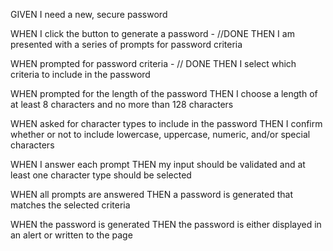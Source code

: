 GIVEN I need a new, secure password

WHEN I click the button to generate a password  - //DONE
THEN I am presented with a series of prompts for password criteria

WHEN prompted for password criteria  - // DONE 
THEN I select which criteria to include in the password


WHEN prompted for the length of the password
THEN I choose a length of at least 8 characters and no more than 128 characters

WHEN asked for character types to include in the password
THEN I confirm whether or not to include lowercase, uppercase, numeric, and/or special characters

WHEN I answer each prompt
THEN my input should be validated and at least one character type should be selected

WHEN all prompts are answered
THEN a password is generated that matches the selected criteria

WHEN the password is generated
THEN the password is either displayed in an alert or written to the page